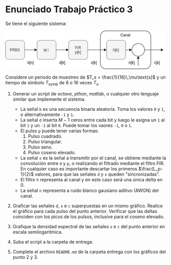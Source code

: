 # Enunciado Trabajo Práctico 3

Se tiene el siguiente sistema:

![Modulador + Canal](./images/ej04-sistema.png)

Considere un periodo de muestreo de $T_s = \frac{1}{16}\,\mu\text{s}$ y un
tiempo de símbolo $T_\text{symb}$ de 8 o 16 veces $T_s$.

1. Generar un script de *octave*, *pthon*, *matlab*, o cualquier otro lenguaje
  similar que implemente el sistema.
    - La señal `b` es una secuencia binaria aleatoria.
      Toma los valores `0` y `1`, o alternativamente `-1` y `1`.
    - La señal `d` inserta $M-1$ ceros entre cada bit y luego le asigna un
      `1` al bit `1` y un `-1` al bit `0`.
      Puede tomar los vaores `-1`, `0` o `1`.
    - El pulso `p` puede tener varias formas:
      1. Pulso cuadrado.
      2. Pulso triangular.
      3. Pulso seno.
      4. Pulso coseno elevado.
    - La señal `x` es la señal a transmitir por el canal, se obtiene mediante la
      convolución entre `d` y `p`, o realizando el filtrado mediante el filtro
      FIR.
      En cualquier caso es importante descartar los primeros $\frac{L_p-1}{2}$
      valores, para que las señales `d` y `x` queden "sincronizadas".
    - El filtro `h` representa al canal y en este caso será una única delta en
      0.
    - La señal `n` representa a ruido blanco gausiano aditivo (AWGN) del canal.

2. Graficar las señales `d`, `x` e `c` superpuestas en un mismo gráfico.
  Realice el gráfico para cada pulso del punto anterior.
  Verificar que las deltas coinciden con los picos de los pulsos, inclusive
  para el coseno elevado.

3. Grafique la densidad espectral de las señales `x` e `c` del punto anterior
  en escala semilogaritmica.

4. Suba el script a la carpeta de entrega.

5. Complete el archivo `README.md` de la carpeta entrega con los gráficos
  del punto 2 y 3.

